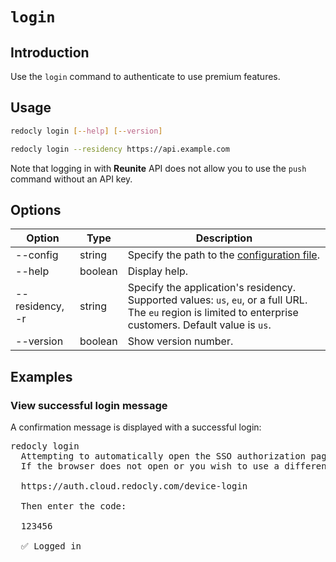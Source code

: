 # `login`

## Introduction

Use the `login` command to authenticate to use premium features.

## Usage

```bash
redocly login [--help] [--version]

redocly login --residency https://api.example.com
```

Note that logging in with **Reunite** API does not allow you to use the `push` command without an API key.

## Options

| Option          | Type    | Description                                                                                                                                                  |
| --------------- | ------- | ------------------------------------------------------------------------------------------------------------------------------------------------------------ |
| --config        | string  | Specify the path to the [configuration file](../configuration/index.md).                                                                                         |
| --help          | boolean | Display help.                                                                                                                                                   |
| --residency, -r | string  | Specify the application's residency. Supported values: `us`, `eu`, or a full URL. The `eu` region is limited to enterprise customers. Default value is `us`. |
| --version       | boolean | Show version number.                                                                                                                                         |

## Examples

### View successful login message

A confirmation message is displayed with a successful login:

<pre>
redocly login
  Attempting to automatically open the SSO authorization page in your default browser.
  If the browser does not open or you wish to use a different device to authorize this request, open the following URL:

  https://auth.cloud.redocly.com/device-login

  Then enter the code:

  123456

  ✅ Logged in
</pre>
